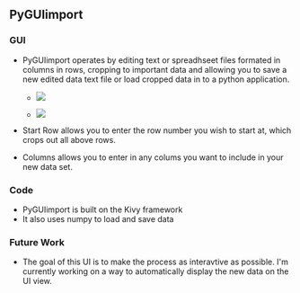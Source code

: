 ## PyGUIimport

### GUI
 - PyGUIimport operates by editing text or spreadhseet files formated in columns in rows, cropping to important data and allowing you to save a new edited data text file or load cropped data in to a python application.

	- ![](https://raw.githubusercontent.com/aulloa/Auto_Heat_Mapper/master/Gui_Example_1.JPG)

    - ![](https://raw.githubusercontent.com/aulloa/Auto_Heat_Mapper/master/Gui_Example_1.JPG)

 - Start Row allows you to enter the row number you wish to start at, which crops out all above rows.
 - Columns allows you to enter in any colums you want to include in your new data set.

### Code
 - PyGUIimport is built on the Kivy framework
 - It also uses numpy to load and save data

### Future Work
 - The goal of this UI is to make the process as interavtive as possible. I'm currently working on a way to automatically display the new data on the UI view.